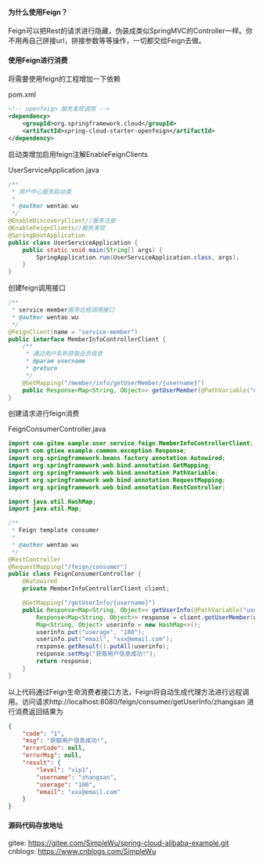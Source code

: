 #### 为什么使用Feign？

Feign可以把Rest的请求进行隐藏，伪装成类似SpringMVC的Controller一样。你不用再自己拼接url，拼接参数等等操作，一切都交给Feign去做。

#### 使用Feign进行消费

将需要使用feign的工程增加一下依赖

pom.xml

```xml
<!-- openfeign 服务发现调用 -->
<dependency>
    <groupId>org.springframework.cloud</groupId>
    <artifactId>spring-cloud-starter-openfeign</artifactId>
</dependency>
```

启动类增加启用feign注解EnableFeignClients

UserServiceApplication.java

```java
/**
 * 用户中心服务启动类
 *
 * @author wentao.wu
 */
@EnableDiscoveryClient//服务注册
@EnableFeignClients//服务发现
@SpringBootApplication
public class UserServiceApplication {
    public static void main(String[] args) {
        SpringApplication.run(UserServiceApplication.class, args);
    }
}
```

创建feign调用接口

```java
/**
 * service-member服务远程调用接口
 * @author wentao.wu
 */
@FeignClient(name = "service-member")
public interface MemberInfoControllerClient {
    /**
     * 通过用户名称获取会员信息
     * @param username
     * @return
     */
    @GetMapping("/member/info/getUserMember/{username}")
    public Response<Map<String, Object>> getUserMember(@PathVariable("username") String username);
}
```

创建请求进行feign消费

FeignConsumerController.java

```java
import com.gitee.eample.user.service.feign.MemberInfoControllerClient;
import com.gtiee.example.common.exception.Response;
import org.springframework.beans.factory.annotation.Autowired;
import org.springframework.web.bind.annotation.GetMapping;
import org.springframework.web.bind.annotation.PathVariable;
import org.springframework.web.bind.annotation.RequestMapping;
import org.springframework.web.bind.annotation.RestController;

import java.util.HashMap;
import java.util.Map;

/**
 * Feign template consumer
 *
 * @author wentao.wu
 */
@RestController
@RequestMapping("/feign/consumer")
public class FeignConsumerController {
    @Autowired
    private MemberInfoControllerClient client;

    @GetMapping("/getUserInfo/{username}")
    public Response<Map<String, Object>> getUserInfo(@PathVariable("username") String username) {
        Response<Map<String, Object>> response = client.getUserMember(username);
        Map<String, Object> userinfo = new HashMap<>();
        userinfo.put("userage", "100");
        userinfo.put("email", "xxx@email.com");
        response.getResult().putAll(userinfo);
        response.setMsg("获取用户信息成功!");
        return response;
    }
}
```

以上代码通过Feign生命消费者接口方法，Feign将自动生成代理方法进行远程调用。访问请求http://localhost:8080/feign/consumer/getUserInfo/zhangsan 进行消费返回结果为

```json
{
    "code": "1",
    "msg": "获取用户信息成功!",
    "errorCode": null,
    "errorMsg": null,
    "result": {
        "level": "vip1",
        "username": "zhangsan",
        "userage": "100",
        "email": "xxx@email.com"
    }
}
```

#### 源码代码存放地址

gitee: https://gitee.com/SimpleWu/spring-cloud-alibaba-example.git
cnblogs: https://www.cnblogs.com/SimpleWu